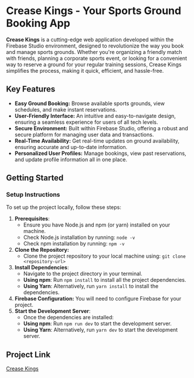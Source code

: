 # Crease Kings - Your Sports Ground Booking App

**Crease Kings** is a cutting-edge web application developed within the Firebase Studio environment, designed to revolutionize the way you book and manage sports grounds. Whether you're organizing a friendly match with friends, planning a corporate sports event, or looking for a convenient way to reserve a ground for your regular training sessions, Crease Kings simplifies the process, making it quick, efficient, and hassle-free.

## Key Features

-   **Easy Ground Booking:** Browse available sports grounds, view schedules, and make instant reservations.
-   **User-Friendly Interface:** An intuitive and easy-to-navigate design, ensuring a seamless experience for users of all tech levels.
-   **Secure Environment:** Built within Firebase Studio, offering a robust and secure platform for managing user data and transactions.
-   **Real-Time Availability:** Get real-time updates on ground availability, ensuring accurate and up-to-date information.
-   **Personalized User Profiles:** Manage bookings, view past reservations, and update profile information all in one place.

## Getting Started

### Setup Instructions	
To set up the project locally, follow these steps:
1.  **Prerequisites**:
    -   Ensure you have Node.js and npm (or yarn) installed on your machine.
    -   Check Node.js installation by running: `node -v`
    -   Check npm installation by running: `npm -v`
2.  **Clone the Repository:**
    -   Clone the project repository to your local machine using: `git clone <repository-url>`
3.  **Install Dependencies**:
    -   Navigate to the project directory in your terminal.
    -   **Using npm**: Run `npm install` to install all the project dependencies.
    -   **Using Yarn**: Alternatively, run `yarn install` to install the dependencies.
4.  **Firebase Configuration:** You will need to configure Firebase for your project.
5.  **Start the Development Server**:
    -   Once the dependencies are installed:
    -   **Using npm**: Run `npm run dev` to start the development server.
    -   **Using Yarn**: Alternatively, run `yarn dev` to start the development server.


## Project Link
[Crease Kings](https://creasekings.netlify.app/)

